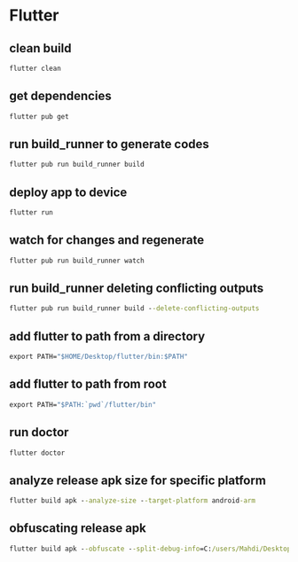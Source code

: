 # Flutter

## clean build
```bat
flutter clean
```

## get dependencies
```bat
flutter pub get
```

## run build_runner to generate codes
```bat
flutter pub run build_runner build
```

## deploy app to device
```bat
flutter run
```

## watch for changes and regenerate
```bat
flutter pub run build_runner watch
```

## run build_runner deleting conflicting outputs
```bat
flutter pub run build_runner build --delete-conflicting-outputs
```

## add flutter to path from a directory
```bat
export PATH="$HOME/Desktop/flutter/bin:$PATH"
```

## add flutter to path from root
```bat
export PATH="$PATH:`pwd`/flutter/bin"
```

## run doctor
```bat
flutter doctor
```

## analyze release apk size for specific platform
```bat
flutter build apk --analyze-size --target-platform android-arm
```

## obfuscating release apk
```bat
flutter build apk --obfuscate --split-debug-info=C:/users/Mahdi/Desktop/symbol
```